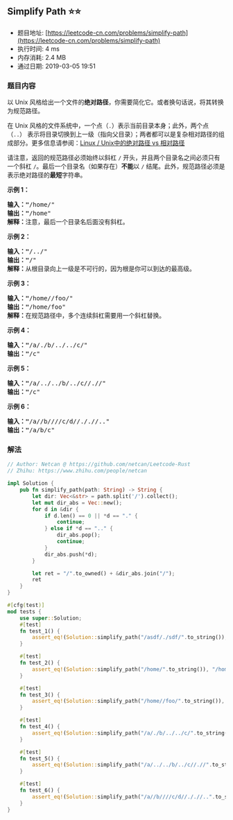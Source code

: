 ## Simplify Path :star::star:
- 题目地址: [https://leetcode-cn.com/problems/simplify-path](https://leetcode-cn.com/problems/simplify-path)
- 执行时间: 4 ms 
- 内存消耗: 2.4 MB
- 通过日期: 2019-03-05 19:51

### 题目内容
<p>以 Unix 风格给出一个文件的<strong>绝对路径</strong>，你需要简化它。或者换句话说，将其转换为规范路径。</p>

<p>在 Unix 风格的文件系统中，一个点（<code>.</code>）表示当前目录本身；此外，两个点 （<code>..</code>） 表示将目录切换到上一级（指向父目录）；两者都可以是复杂相对路径的组成部分。更多信息请参阅：<a href="https://blog.csdn.net/u011327334/article/details/50355600" target="_blank">Linux / Unix中的绝对路径 vs 相对路径</a></p>

<p>请注意，返回的规范路径必须始终以斜杠 <code>/</code> 开头，并且两个目录名之间必须只有一个斜杠 <code>/</code>。最后一个目录名（如果存在）<strong>不能</strong>以 <code>/</code> 结尾。此外，规范路径必须是表示绝对路径的<strong>最短</strong>字符串。</p>



<p><strong>示例 1：</strong></p>

<pre><strong>输入："</strong>/home/"
<strong>输出："</strong>/home"
<strong>解释：</strong>注意，最后一个目录名后面没有斜杠。
</pre>

<p><strong>示例 2：</strong></p>

<pre><strong>输入："</strong>/../"
<strong>输出："</strong>/"
<strong>解释：</strong>从根目录向上一级是不可行的，因为根是你可以到达的最高级。
</pre>

<p><strong>示例 3：</strong></p>

<pre><strong>输入："</strong>/home//foo/"
<strong>输出："</strong>/home/foo"
<strong>解释：</strong>在规范路径中，多个连续斜杠需要用一个斜杠替换。
</pre>

<p><strong>示例 4：</strong></p>

<pre><strong>输入："</strong>/a/./b/../../c/"
<strong>输出："</strong>/c"
</pre>

<p><strong>示例 5：</strong></p>

<pre><strong>输入："</strong>/a/../../b/../c//.//"
<strong>输出："</strong>/c"
</pre>

<p><strong>示例 6：</strong></p>

<pre><strong>输入："</strong>/a//b////c/d//././/.."
<strong>输出："</strong>/a/b/c"</pre>


### 解法
```rust
// Author: Netcan @ https://github.com/netcan/Leetcode-Rust
// Zhihu: https://www.zhihu.com/people/netcan

impl Solution {
    pub fn simplify_path(path: String) -> String {
        let dir: Vec<&str> = path.split('/').collect();
        let mut dir_abs = Vec::new();
        for d in &dir {
            if d.len() == 0 || *d == "." {
                continue;
            } else if *d == ".." {
                dir_abs.pop();
                continue;
            }
            dir_abs.push(*d);
        }

        let ret = "/".to_owned() + &dir_abs.join("/");
        ret
    }
}

#[cfg(test)]
mod tests {
    use super::Solution;
    #[test]
    fn test_1() {
        assert_eq!(Solution::simplify_path("/asdf/./sdf/".to_string()), "/asdf/sdf");
    }

    #[test]
    fn test_2() {
        assert_eq!(Solution::simplify_path("/home/".to_string()), "/home");
    }

    #[test]
    fn test_3() {
        assert_eq!(Solution::simplify_path("/home//foo/".to_string()), "/home/foo");
    }

    #[test]
    fn test_4() {
        assert_eq!(Solution::simplify_path("/a/./b/../../c/".to_string()), "/c");
    }

    #[test]
    fn test_5() {
        assert_eq!(Solution::simplify_path("/a/../../b/../c//.//".to_string()), "/c");
    }

    #[test]
    fn test_6() {
        assert_eq!(Solution::simplify_path("/a//b////c/d//././/..".to_string()), "/a/b/c");
    }
}



```
